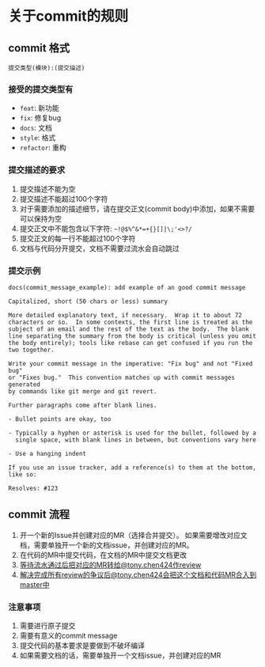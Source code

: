 # 关于commit的规则

## commit 格式

```
提交类型(模块):(提交描述)
````

### 接受的提交类型有

* `feat`: 新功能
* `fix`: 修复bug
* `docs`: 文档
* `style`: 格式
* `refactor`: 重构

### 提交描述的要求

1. 提交描述不能为空
2. 提交描述不能超过100个字符
3. 对于需要添加的描述细节，请在提交正文(commit body)中添加，如果不需要可以保持为空
4. 提交正文中不能包含以下字符: `~!@$%^&*=+{}[]|\;'<>?/`
5. 提交正文的每一行不能超过100个字符
6. 文档与代码分开提交，文档不需要过流水会自动跳过

### 提交示例

```
docs(commit_message_example): add example of an good commit message

Capitalized, short (50 chars or less) summary

More detailed explanatory text, if necessary.  Wrap it to about 72
characters or so.  In some contexts, the first line is treated as the
subject of an email and the rest of the text as the body.  The blank
line separating the summary from the body is critical (unless you omit
the body entirely); tools like rebase can get confused if you run the
two together.

Write your commit message in the imperative: "Fix bug" and not "Fixed bug"
or "Fixes bug."  This convention matches up with commit messages generated
by commands like git merge and git revert.

Further paragraphs come after blank lines.

- Bullet points are okay, too

- Typically a hyphen or asterisk is used for the bullet, followed by a
  single space, with blank lines in between, but conventions vary here

- Use a hanging indent

If you use an issue tracker, add a reference(s) to them at the bottom,
like so:

Resolves: #123
```

## commit 流程

  1. 开一个新的Issue并创建对应的MR（选择合并提交）。 如果需要增改对应文档，需要单独开一个新的文档issue，并创建对应的MR。
  2. 在代码的MR中提交代码，在文档的MR中提交文档更改
  3. 等待流水通过后把对应的MR转给@tony.chen424作review
  4. 解决完成所有review的争议后@tony.chen424会把这个文档和代码MR合入到master中

### 注意事项

  1. 需要进行原子提交
  2. 需要有意义的commit message
  3. 提交代码的基本要求是要做到不破坏编译
  4. 如果需要文档的话，需要单独开一个文档issue，并创建对应的MR
